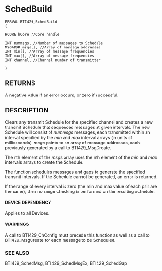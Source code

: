 # **SchedBuild**

```
ERRVAL BTI429_SchedBuild
(
```

```
HCORE hCore //Core handle
```

```
INT nummsgs, //Number of messages to Schedule
MSGADDR msgs[], //Array of message addresses
INT min[], //Array of message frequencies
INT max[], //Array of message frequencies
INT channel, //Channel number of transmitter
```

```
)
```
## **RETURNS**

A negative value if an error occurs, or zero if successful.

## **DESCRIPTION**

Clears any transmit Schedule for the specified channel and creates a new transmit Schedule that sequences messages at given intervals. The new Schedule will consist of *nummsgs* messages, each transmitted within an interval specified by the *min* and *max* interval arrays (in units of milliseconds). *msgs* points to an array of message addresses, each previously generated by a call to BTI429\_MsgCreate.

The nth element of the *msgs* array uses the nth element of the *min* and *max* intervals arrays to create the Schedule.

The function schedules messages and gaps to generate the specified transmit intervals. If the Schedule cannot be generated, an error is returned.

If the range of every interval is zero (the min and max value of each pair are the same), then no range checking is performed on the resulting schedule.

#### **DEVICE DEPENDENCY**

Applies to all Devices.

#### **WARNINGS**

A call to BTI429\_ChConfig must precede this function as well as a call to BTI429\_MsgCreate for each message to be Scheduled.

### **SEE ALSO**

BTI429\_SchedMsg, BTI429\_SchedMsgEx, BTI429\_SchedGap